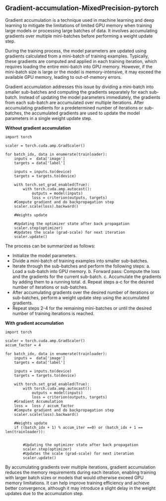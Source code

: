 ## Gradient-accumulation-MixedPrecision-pytorch



Gradient accumulation is a technique used in machine learning and deep learning to mitigate the limitations of limited GPU memory when training large models or processing large batches of data. It involves accumulating gradients over multiple mini-batches before performing a weight update step.

During the training process, the model parameters are updated using gradients calculated from a mini-batch of training examples. Typically, these gradients are computed and applied in each training iteration, which requires loading the entire mini-batch into GPU memory. However, if the mini-batch size is large or the model is memory-intensive, it may exceed the available GPU memory, leading to out-of-memory errors.

Gradient accumulation addresses this issue by dividing a mini-batch into smaller sub-batches and computing the gradients separately for each sub-batch. Instead of updating the model parameters immediately, the gradients from each sub-batch are accumulated over multiple iterations. After accumulating gradients for a predetermined number of iterations or sub-batches, the accumulated gradients are used to update the model parameters in a single weight update step.


**Without gradient accumulation**
```
import torch

scaler = torch.cuda.amp.GradScaler()

for batch_idx, data in enumerate(trainloader):
    inputs =  data['image']
    targets = data['label']
   
    inputs = inputs.to(device)
    targets = targets.to(device)
   
    with torch.set_grad_enabled(True):
        with torch.cuda.amp.autocast():
            outputs = model(inputs)
            loss = criterion(outputs, targets)
    #Compute gradient and do backpropagation step
    scaler.scale(loss).backward()
   
    #Weights update

    #Updating the optimizer state after back propagation
    scaler.step(optimizer)
    #Updates the scale (grad-scale) for next iteration
    scaler.update()
```

The process can be summarized as follows:

- Initialize the model parameters.
- Divide a mini-batch of training examples into smaller sub-batches.
- Iterate through the sub-batches and perform the following steps:
    a. Load a sub-batch into GPU memory.
    b. Forward pass: Compute the loss and the gradients for the current sub-batch.
    c. Accumulate the gradients by adding them to a running total.
    d. Repeat steps a-c for the desired number of iterations or sub-batches.
- After accumulating gradients over the desired number of iterations or sub-batches, perform a weight update step using the accumulated gradients.
- Repeat steps 2-4 for the remaining mini-batches or until the desired number of training iterations is reached.

**With gradient accumulation**


```
import torch

scaler = torch.cuda.amp.GradScaler()
accum_factor = 4

for batch_idx, data in enumerate(trainloader):
    inputs =  data['image']
    targets = data['label']
   
    inputs = inputs.to(device)
    targets = targets.to(device)
   
    with torch.set_grad_enabled(True):
        with torch.cuda.amp.autocast():
            outputs = model(inputs)
            loss = criterion(outputs, targets)
    #Gradient Accumulation
    loss =  loss / accum_factor
    #Compute gradient and do backpropagation step
    scaler.scale(loss).backward()
   
    #Weights update
    if ((batch_idx + 1) % accum_iter ==0) or (batch_idx + 1 == len(trainloader)):
       

        #Updating the optimizer state after back propagation
        scaler.step(optimizer)
        #Updates the scale (grad-scale) for next iteration
        scaler.update()
```
By accumulating gradients over multiple iterations, gradient accumulation reduces the memory requirements during each iteration, enabling training with larger batch sizes or models that would otherwise exceed GPU memory limitations. It can help improve training efficiency and achieve better convergence, although it may introduce a slight delay in the weight updates due to the accumulation step.
